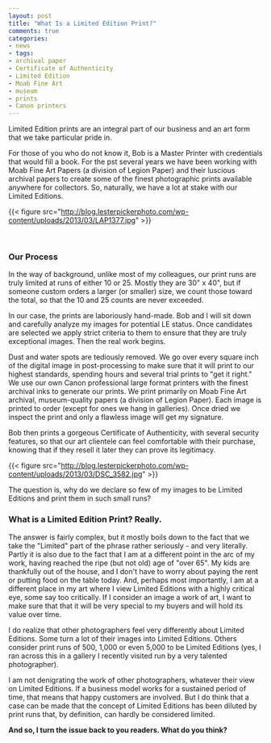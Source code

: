 ```yaml
---
layout: post
title: "What Is a Limited Edition Print?"
comments: true
categories:
- news
- tags:
- archival paper
- Certificate of Authenticity
- Limited Edition
- Moab Fine Art
- museum
- prints
- Canon printers
---
```

Limited Edition prints are an integral part of our business and an art form that we take particular pride in.

For those of you who do not know it, Bob is a Master Printer with credentials that would fill a book. For the pst several years we have been working with Moab Fine Art Papers (a division of Legion Paper) and their luscious archival papers to create some of the finest photographic prints available anywhere for collectors. So, naturally, we have a lot at stake with our Limited Editions.

{{< figure src="http://blog.lesterpickerphoto.com/wp-content/uploads/2013/03/LAP1377.jpg" >}}

 
<h3>Our Process</h3>
In the way of background, unlike most of my colleagues, our print runs are truly limited at runs of either 10 or 25. Mostly they are 30" x 40", but if someone custom orders a larger (or smaller) size, we count those toward the total, so that the 10 and 25 counts are never exceeded.

In our case, the prints are laboriously hand-made. Bob and I will sit down and carefully analyze my images for potential LE status. Once candidates are selected we apply strict criteria to them to ensure that they are truly exceptional images. Then the real work begins.

Dust and water spots are tediously removed. We go over every square inch of the digital image in post-processing to make sure that it will print to our highest standards, spending hours and several trial prints to "get it right." We use our own Canon professional large format printers with the finest archival inks to generate our prints. We print primarily on Moab Fine Art archival, museum-quality papers (a division of Legion Paper). Each image is printed to order (except for ones we hang in galleries). Once dried we inspect the print and only a flawless image will get my signature.

Bob then prints a gorgeous Certificate of Authenticity, with several security features, so that our art clientele can feel comfortable with their purchase, knowing that if they resell it later they can prove its legitimacy.

{{< figure src="http://blog.lesterpickerphoto.com/wp-content/uploads/2013/03/DSC_3582.jpg" >}}

The question is, why do we declare so few of my images to be Limited Editions and print them in such small runs?

<h3>What is a Limited Edition Print? Really.</h3>
The answer is fairly complex, but it mostly boils down to the fact that we take the "Limited" part of the phrase rather seriously - and very literally. Partly it is also due to the fact that I am at a different point in the arc of my work, having reached the ripe (but not old) age of "over 65". My kids are thankfully out of the house, and I don't have to worry about paying the rent or putting food on the table today. And, perhaps most importantly, I am at a different place in my art where I view Limited Editions with a highly critical eye, some say too critically. If I consider an image a work of art, I want to make sure that that it will be very special to my buyers and will hold its value over time.

I do realize that other photographers feel very differently about Limited Editions. Some turn a lot of their images into Limited Editions. Others consider print runs of 500, 1,000 or even 5,000 to be Limited Editions (yes, I ran across this in a gallery I recently visited run by a very talented photographer).

I am not denigrating the work of other photographers, whatever their view on Limited Editions. If a business model works for a sustained period of time, that means that happy customers are involved. But I do think that a case can be made that the concept of Limited Editions has been diluted by print runs that, by definition, can hardly be considered limited.

<strong>And so, I turn the issue back to you readers. What do you think?</strong>